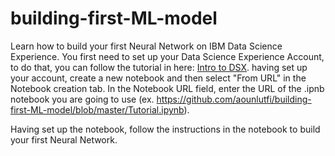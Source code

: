# building-first-ML-model

Learn how to build your first Neural Network on IBM Data Science Experience. You first need to set up your Data Science Experience Account, to do that, you can follow the tutorial in here: [Intro to DSX](https://github.com/justinmccoy/intro-dsx). having set up your account, create a new notebook and then select "From URL" in the Notebook creation tab. In the Notebook URL field, enter the URL of the .ipnb notebook you are going to use (ex. https://github.com/aounlutfi/building-first-ML-model/blob/master/Tutorial.ipynb). 

Having set up the notebook, follow the instructions in the notebook to build your first Neural Network.
